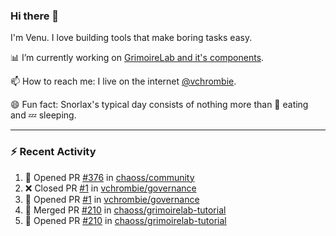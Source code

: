 ### Hi there 👋

I'm Venu. I love building tools that make boring tasks easy.

📊 I’m currently working on [GrimoireLab and it's components](https://chaoss.github.io/grimoirelab).

📫 How to reach me: I live on the internet [@vchrombie](https://www.google.co.in/search?q=vchrombie).

😄 Fun fact: Snorlax's typical day consists of nothing more than :doughnut: eating and :zzz: sleeping.

---

### :zap: Recent Activity

<!--RECENT_ACTIVITY:start-->
1. 💪 Opened PR [#376](https://github.com/chaoss/community/pull/376) in [chaoss/community](https://github.com/chaoss/community)
2. ❌ Closed PR [#1](https://github.com/vchrombie/governance/pull/1) in [vchrombie/governance](https://github.com/vchrombie/governance)
3. 💪 Opened PR [#1](https://github.com/vchrombie/governance/pull/1) in [vchrombie/governance](https://github.com/vchrombie/governance)
4. 🎉 Merged PR [#210](https://github.com/chaoss/grimoirelab-tutorial/pull/210) in [chaoss/grimoirelab-tutorial](https://github.com/chaoss/grimoirelab-tutorial)
5. 💪 Opened PR [#210](https://github.com/chaoss/grimoirelab-tutorial/pull/210) in [chaoss/grimoirelab-tutorial](https://github.com/chaoss/grimoirelab-tutorial)
<!--RECENT_ACTIVITY:end-->

<!--
**vchrombie/vchrombie** is a ✨ _special_ ✨ repository because its `README.md` (this file) appears on your GitHub profile.

Here are some ideas to get you started:

- 🔭 I’m currently working on ...
- 🌱 I’m currently learning ...
- 👯 I’m looking to collaborate on ...
- 🤔 I’m looking for help with ...
- 💬 Ask me about ...
- 📫 How to reach me: ...
- 😄 Pronouns: ...
- ⚡ Fun fact: ...
-->
